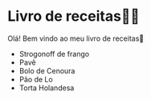 # Livro de receitas:woman_cook:

Olá! Bem vindo ao meu livro de receitas:wave:

 - Strogonoff de frango
 - Pavê
 - Bolo de Cenoura
 - Pão de Lo
 - Torta Holandesa